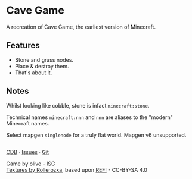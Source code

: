 # Cave Game
A recreation of Cave Game, the earliest version of Minecraft.

## Features
- Stone and grass nodes.
- Place & destroy them.
- That's about it.

## Notes

Whilst looking like cobble, stone is infact `minecraft:stone`.

Technical names `minecraft:nnn` and `nnn` are aliases to the "modern" Minecraft names.

Select mapgen `singlenode` for a truly flat world.
Mapgen v6 unsupported.

##
[CDB] · [Issues] · [Git]

Game by olive - ISC  
[Textures by Rollerozxa], based upon [REFI] - CC-BY-SA 4.0  

[REFI]: https://content.minetest.net/packages/MysticTempest/refi_textures/
[Textures by Rollerozxa]: https://github.com/rollerozxa/minecraftnt-classic/
[Git]: https://git.minetest.land/olive/cavegame
[Issues]: https://git.minetest.land/olive/cavegame/issues
[CDB]: https://content.minetest.net/packages/GoodClover/cavegame/

